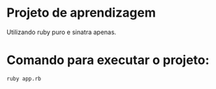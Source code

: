 # Projeto de aprendizagem
Utilizando ruby puro e sinatra apenas.

# Comando para executar o projeto:
    ruby app.rb
